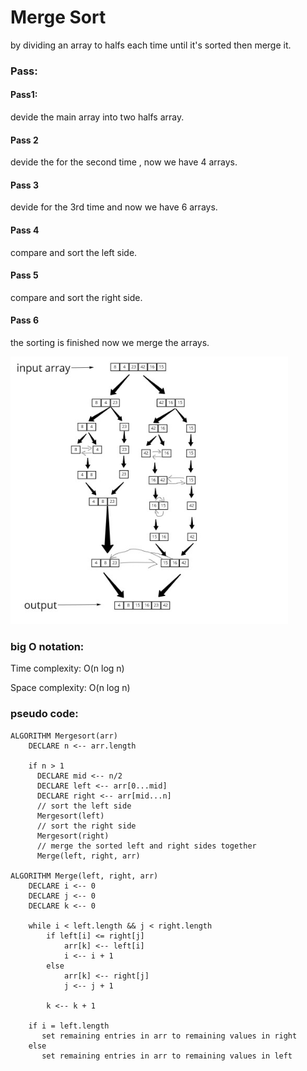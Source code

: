# Merge Sort
 by dividing an array to halfs each time until it's sorted then merge it.



### Pass:

#### Pass1:
devide the main array into two halfs array.

#### Pass 2
devide the for the second time , now we have 4 arrays.

#### Pass 3
devide for the 3rd time and now we have 6 arrays.

#### Pass 4
compare and sort the left side.

#### Pass 5
compare and sort the right side.

#### Pass 6
the sorting is finished now we merge the arrays.


![tracing](mergeSort.jpg)



### big O notation:

Time complexity: O(n log n)

Space complexity: O(n log n)



### pseudo code:

```
ALGORITHM Mergesort(arr)
    DECLARE n <-- arr.length

    if n > 1
      DECLARE mid <-- n/2
      DECLARE left <-- arr[0...mid]
      DECLARE right <-- arr[mid...n]
      // sort the left side
      Mergesort(left)
      // sort the right side
      Mergesort(right)
      // merge the sorted left and right sides together
      Merge(left, right, arr)

ALGORITHM Merge(left, right, arr)
    DECLARE i <-- 0
    DECLARE j <-- 0
    DECLARE k <-- 0

    while i < left.length && j < right.length
        if left[i] <= right[j]
            arr[k] <-- left[i]
            i <-- i + 1
        else
            arr[k] <-- right[j]
            j <-- j + 1

        k <-- k + 1

    if i = left.length
       set remaining entries in arr to remaining values in right
    else
       set remaining entries in arr to remaining values in left
```
